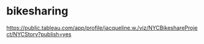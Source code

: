# bikesharing
https://public.tableau.com/app/profile/jacqueline.w./viz/NYCBikeshareProject/NYCStory?publish=yes
